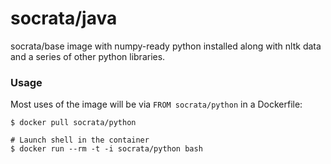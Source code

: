 socrata/java
============

socrata/base image with numpy-ready python installed along with nltk data and a series of other python 
libraries.

### Usage

Most uses of the image will be via `FROM socrata/python` in a Dockerfile:

    $ docker pull socrata/python

    # Launch shell in the container
    $ docker run --rm -t -i socrata/python bash
